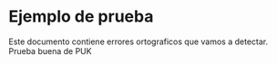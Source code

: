 # Ejemplo de prueba
Este documento contiene errores ortograficos que vamos a detectar.
Prueba buena de PUK
